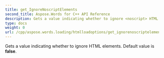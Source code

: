 ```yaml
---
title: get_IgnoreNoscriptElements
second_title: Aspose.Words for C++ API Reference
description: Gets a value indicating whether to ignore <noscript> HTML elements. Default value is false. 
type: docs
weight: 0
url: /cpp/aspose.words.loading/htmlloadoptions/get_ignorenoscriptelements/
---
```


Gets a value indicating whether to ignore <noscript> HTML elements. Default value is **false**. 

